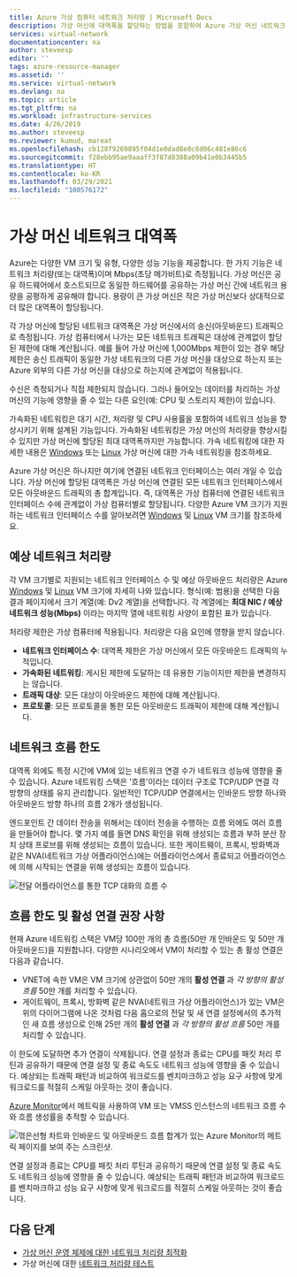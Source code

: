 ```yaml
---
title: Azure 가상 컴퓨터 네트워크 처리량 | Microsoft Docs
description: 가상 머신에 대역폭을 할당하는 방법을 포함하여 Azure 가상 머신 네트워크 처리량에 대해 알아봅니다.
services: virtual-network
documentationcenter: na
author: steveesp
editor: ''
tags: azure-resource-manager
ms.assetid: ''
ms.service: virtual-network
ms.devlang: na
ms.topic: article
ms.tgt_pltfrm: na
ms.workload: infrastructure-services
ms.date: 4/26/2019
ms.author: steveesp
ms.reviewer: kumud, mareat
ms.openlocfilehash: cb128f9269895f04d1e0dad8e0c8d06c481e86c6
ms.sourcegitcommit: f28ebb95ae9aaaff3f87d8388a09b41e0b3445b5
ms.translationtype: HT
ms.contentlocale: ko-KR
ms.lasthandoff: 03/29/2021
ms.locfileid: "100576172"
---
```

# <a name="virtual-machine-network-bandwidth"></a>가상 머신 네트워크 대역폭

Azure는 다양한 VM 크기 및 유형, 다양한 성능 기능을 제공합니다. 한 가지 기능은 네트워크 처리량(또는 대역폭)이며 Mbps(초당 메가비트)로 측정됩니다. 가상 머신은 공유 하드웨어에서 호스트되므로 동일한 하드웨어를 공유하는 가상 머신 간에 네트워크 용량을 공평하게 공유해야 합니다. 용량이 큰 가상 머신은 작은 가상 머신보다 상대적으로 더 많은 대역폭이 할당됩니다.
 
각 가상 머신에 할당된 네트워크 대역폭은 가상 머신에서의 송신(아웃바운드) 트래픽으로 측정됩니다. 가상 컴퓨터에서 나가는 모든 네트워크 트래픽은 대상에 관계없이 할당된 제한에 대해 계산됩니다. 예를 들어 가상 머신에 1,000Mbps 제한이 있는 경우 해당 제한은 송신 트래픽이 동일한 가상 네트워크의 다른 가상 머신을 대상으로 하는지 또는 Azure 외부의 다른 가상 머신을 대상으로 하는지에 관계없이 적용됩니다.
 
수신은 측정되거나 직접 제한되지 않습니다. 그러나 들어오는 데이터를 처리하는 가상 머신의 기능에 영향을 줄 수 있는 다른 요인(예: CPU 및 스토리지 제한)이 있습니다.

가속화된 네트워킹은 대기 시간, 처리량 및 CPU 사용률을 포함하여 네트워크 성능을 향상시키기 위해 설계된 기능입니다. 가속화된 네트워킹은 가상 머신의 처리량을 향상시킬 수 있지만 가상 머신에 할당된 최대 대역폭까지만 가능합니다. 가속 네트워킹에 대한 자세한 내용은 [Windows](create-vm-accelerated-networking-powershell.md) 또는 [Linux](create-vm-accelerated-networking-cli.md) 가상 머신에 대한 가속 네트워킹을 참조하세요.
 
Azure 가상 머신은 하나지만 여기에 연결된 네트워크 인터페이스는 여러 개일 수 있습니다. 가상 머신에 할당된 대역폭은 가상 머신에 연결된 모든 네트워크 인터페이스에서 모든 아웃바운드 트래픽의 총 합계입니다. 즉, 대역폭은 가상 컴퓨터에 연결된 네트워크 인터페이스 수에 관계없이 가상 컴퓨터별로 할당됩니다. 다양한 Azure VM 크기가 지원하는 네트워크 인터페이스 수를 알아보려면 [Windows](../virtual-machines/sizes.md?toc=%2fazure%2fvirtual-network%2ftoc.json) 및 [Linux](../virtual-machines/sizes.md?toc=%2fazure%2fvirtual-network%2ftoc.json) VM 크기를 참조하세요. 

## <a name="expected-network-throughput"></a>예상 네트워크 처리량

각 VM 크기별로 지원되는 네트워크 인터페이스 수 및 예상 아웃바운드 처리량은 Azure [Windows](../virtual-machines/sizes.md?toc=%2fazure%2fvirtual-network%2ftoc.json) 및 [Linux](../virtual-machines/sizes.md?toc=%2fazure%2fvirtual-network%2ftoc.json) VM 크기에 자세히 나와 있습니다. 형식(예: 범용)을 선택한 다음 결과 페이지에서 크기 계열(예: Dv2 계열)을 선택합니다. 각 계열에는 **최대 NIC / 예상 네트워크 성능(Mbps)** 이라는 마지막 열에 네트워킹 사양이 포함된 표가 있습니다. 

처리량 제한은 가상 컴퓨터에 적용됩니다. 처리량은 다음 요인에 영향을 받지 않습니다.
- **네트워크 인터페이스 수**: 대역폭 제한은 가상 머신에서 모든 아웃바운드 트래픽의 누적입니다.
- **가속화된 네트워킹**: 게시된 제한에 도달하는 데 유용한 기능이지만 제한을 변경하지는 않습니다.
- **트래픽 대상**: 모든 대상이 아웃바운드 제한에 대해 계산됩니다.
- **프로토콜**: 모든 프로토콜을 통한 모든 아웃바운드 트래픽이 제한에 대해 계산됩니다.

## <a name="network-flow-limits"></a>네트워크 흐름 한도

대역폭 외에도 특정 시간에 VM에 있는 네트워크 연결 수가 네트워크 성능에 영향을 줄 수 있습니다. Azure 네트워킹 스택은 '흐름'이라는 데이터 구조로 TCP/UDP 연결 각 방향의 상태를 유지 관리합니다. 일반적인 TCP/UDP 연결에서는 인바운드 방향 하나와 아웃바운드 방향 하나의 흐름 2개가 생성됩니다. 

엔드포인트 간 데이터 전송을 위해서는 데이터 전송을 수행하는 흐름 외에도 여러 흐름을 만들어야 합니다. 몇 가지 예를 들면 DNS 확인을 위해 생성되는 흐름과 부하 분산 장치 상태 프로브를 위해 생성되는 흐름이 있습니다. 또한 게이트웨이, 프록시, 방화벽과 같은 NVA(네트워크 가상 어플라이언스)에는 어플라이언스에서 종료되고 어플라이언스에 의해 시작되는 연결을 위해 생성되는 흐름이 있습니다. 

![전달 어플라이언스를 통한 TCP 대화의 흐름 수](media/virtual-machine-network-throughput/flow-count-through-network-virtual-appliance.png)

## <a name="flow-limits-and-active-connections-recommendations"></a>흐름 한도 및 활성 연결 권장 사항

현재 Azure 네트워킹 스택은 VM당 100만 개의 총 흐름(50만 개 인바운드 및 50만 개 아웃바운드)을 지원합니다. 다양한 시나리오에서 VM이 처리할 수 있는 총 활성 연결은 다음과 같습니다.
- VNET에 속한 VM은 VM 크기에 상관없이 50만 개의 **활성 연결** 과 _각 방향의 활성 흐름_ 50만 개를 처리할 수 있습니다.  
- 게이트웨이, 프록시, 방화벽 같은 NVA(네트워크 가상 어플라이언스)가 있는 VM은 위의 다이어그램에 나온 것처럼 다음 홉으로의 전달 및 새 연결 설정에서의 추가적인 새 흐름 생성으로 인해 25만 개의 **활성 연결** 과 *_각 방향의 활성 흐름_* 50만 개를 처리할 수 있습니다. 

이 한도에 도달하면 추가 연결이 삭제됩니다. 연결 설정과 종료는 CPU를 패킷 처리 루틴과 공유하기 때문에 연결 설정 및 종료 속도도 네트워크 성능에 영향을 줄 수 있습니다. 예상되는 트래픽 패턴과 비교하여 워크로드를 벤치마크하고 성능 요구 사항에 맞게 워크로드를 적절히 스케일 아웃하는 것이 좋습니다.

[Azure Monitor](../azure-monitor/essentials/metrics-supported.md#microsoftcomputevirtualmachines)에서 메트릭을 사용하여 VM 또는 VMSS 인스턴스의 네트워크 흐름 수와 흐름 생성률을 추적할 수 있습니다.

![꺾은선형 차트와 인바운드 및 아웃바운드 흐름 합계가 있는 Azure Monitor의 메트릭 페이지를 보여 주는 스크린샷.](media/virtual-machine-network-throughput/azure-monitor-flow-metrics.png)

연결 설정과 종료는 CPU를 패킷 처리 루틴과 공유하기 때문에 연결 설정 및 종료 속도도 네트워크 성능에 영향을 줄 수 있습니다. 예상되는 트래픽 패턴과 비교하여 워크로드를 벤치마크하고 성능 요구 사항에 맞게 워크로드를 적절히 스케일 아웃하는 것이 좋습니다. 

## <a name="next-steps"></a>다음 단계

- [가상 머신 운영 체제에 대한 네트워크 처리량 최적화](virtual-network-optimize-network-bandwidth.md)
- 가상 머신에 대한 [네트워크 처리량 테스트](virtual-network-bandwidth-testing.md)